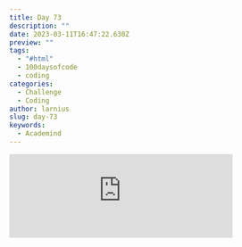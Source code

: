 ```yaml
---
title: Day 73
description: ""
date: 2023-03-11T16:47:22.630Z
preview: ""
tags:
  - "#html"
  - 100daysofcode
  - coding
categories:
  - Challenge
  - Coding
author: larnius
slug: day-73
keywords:
  - Academind
---
```

<iframe src="https://mastodontech.de/@larnius/110006750580468293/embed" class="mastodon-embed" style="max-width: 100%; border: 0" width="400" allowfullscreen="allowfullscreen"></iframe><script src="https://mastodontech.de/embed.js" async="async"></script>
